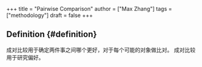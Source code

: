 +++
title = "Pairwise Comparison"
author = ["Max Zhang"]
tags = ["methodology"]
draft = false
+++

## Definition {#definition}

成对比较用于确定两件事之间哪个更好，对于每个可能的对象做比对。
成对比较用于研究偏好。
